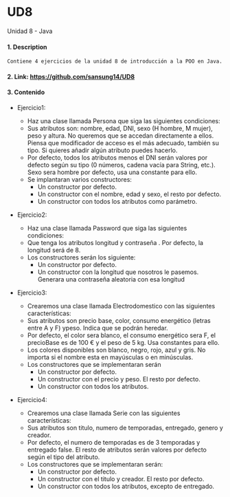 # UD8
Unidad 8 - Java

#### 1. Description
```
Contiene 4 ejercicios de la unidad 8 de introducción a la POO en Java.
```

#### 2. Link: https://github.com/sansung14/UD8

#### 3. Contenido

- Ejercicio1: 
  - Haz una clase llamada Persona que siga las siguientes condiciones:
  - Sus atributos son: nombre, edad, DNI, sexo (H hombre, M mujer), peso y altura. No queremos que se accedan directamente a ellos. Piensa que modificador de acceso es el más adecuado, también su tipo. Si quieres añadir algún atributo puedes hacerlo.
  - Por defecto, todos los atributos menos el DNI serán valores por defecto según su tipo (0 números, cadena vacía para String, etc.). Sexo sera hombre por defecto, usa una constante para ello.
  - Se implantaran varios constructores:
    - Un constructor por defecto.
    - Un constructor con el nombre, edad y sexo, el resto por defecto.
    - Un constructor con todos los atributos como parámetro. 

- Ejercicio2:
  - Haz una clase llamada Password que siga las siguientes condiciones:
  - Que tenga los atributos longitud y contraseña . Por defecto, la longitud será de 8.
  - Los constructores serán los siguiente:
    - Un constructor por defecto.
    - Un constructor con la longitud que nosotros le pasemos. Generara una contraseña aleatoria con esa longitud

- Ejercicio3:
  - Crearemos una clase llamada Electrodomestico con las siguientes características:
  - Sus atributos son precio base, color, consumo energético (letras entre A y F) ypeso. Indica que se podrán heredar.
  - Por defecto, el color sera blanco, el consumo energético sera F, el precioBase es de 100 € y el peso de 5 kg. Usa constantes para ello.
  - Los colores disponibles son blanco, negro, rojo, azul y gris. No importa si el nombre esta en mayúsculas o en minúsculas.
  - Los constructores que se implementaran serán
    - Un constructor por defecto.
    - Un constructor con el precio y peso. El resto por defecto.
    - Un constructor con todos los atributos.

- Ejercicio4:
  - Crearemos una clase llamada Serie con las siguientes características:
  - Sus atributos son titulo, numero de temporadas, entregado, genero y creador.
  - Por defecto, el numero de temporadas es de 3 temporadas y entregado false. El resto de atributos serán valores por defecto según el tipo del atributo.
  - Los constructores que se implementaran serán:
    - Un constructor por defecto.
    - Un constructor con el titulo y creador. El resto por defecto.
    - Un constructor con todos los atributos, excepto de entregado.
